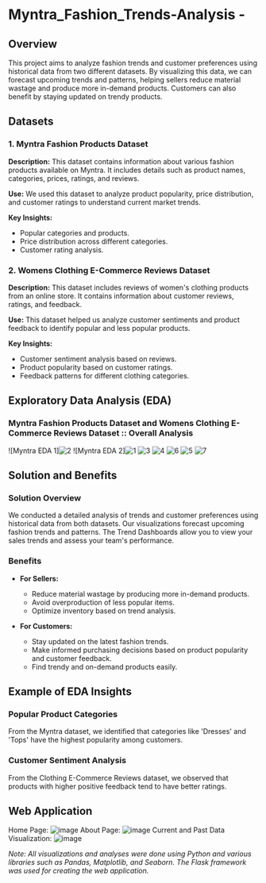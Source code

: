 # Myntra_Fashion_Trends-Analysis - <HackerRamp/>

## Overview

This project aims to analyze fashion trends and customer preferences using historical data from two different datasets. By visualizing this data, we can forecast upcoming trends and patterns, helping sellers reduce material wastage and produce more in-demand products. Customers can also benefit by staying updated on trendy products.

## Datasets

### 1. Myntra Fashion Products Dataset

**Description:** This dataset contains information about various fashion products available on Myntra. It includes details such as product names, categories, prices, ratings, and reviews.

**Use:** We used this dataset to analyze product popularity, price distribution, and customer ratings to understand current market trends.

**Key Insights:**
- Popular categories and products.
- Price distribution across different categories.
- Customer rating analysis.

### 2. Womens Clothing E-Commerce Reviews Dataset

**Description:** This dataset includes reviews of women's clothing products from an online store. It contains information about customer reviews, ratings, and feedback.

**Use:** This dataset helped us analyze customer sentiments and product feedback to identify popular and less popular products.

**Key Insights:**
- Customer sentiment analysis based on reviews.
- Product popularity based on customer ratings.
- Feedback patterns for different clothing categories.

## Exploratory Data Analysis (EDA)

### Myntra Fashion Products Dataset and Womens Clothing E-Commerce Reviews Dataset :: Overall Analysis

![Myntra EDA 1]![2](https://github.com/bhanu-sri/Myntra_Fashion_Trends-Analysis/assets/118191356/3071afb8-e79c-4fcf-ad37-23a18e0e1dc8)
![Myntra EDA 2]![1](https://github.com/bhanu-sri/Myntra_Fashion_Trends-Analysis/assets/118191356/7248193a-bb2e-4321-84d8-b30aaa0a2761)
![3](https://github.com/bhanu-sri/Myntra_Fashion_Trends-Analysis/assets/118191356/111cefdd-8d17-4190-8c83-7c5d7c6a2ba7)
![4](https://github.com/bhanu-sri/Myntra_Fashion_Trends-Analysis/assets/118191356/2baafb39-0c53-4e65-a62c-e7a720ec3b57)
![6](https://github.com/bhanu-sri/Myntra_Fashion_Trends-Analysis/assets/118191356/7ff872c6-ab36-4d95-8700-16888ad6e49f)
![5](https://github.com/bhanu-sri/Myntra_Fashion_Trends-Analysis/assets/118191356/b0ab2d15-a339-4e3f-9704-f362d1635b58)
![7](https://github.com/bhanu-sri/Myntra_Fashion_Trends-Analysis/assets/118191356/e00d9b83-932a-4a33-829c-81cc19c952a1)

## Solution and Benefits

### Solution Overview

We conducted a detailed analysis of trends and customer preferences using historical data from both datasets. Our visualizations forecast upcoming fashion trends and patterns. The Trend Dashboards allow you to view your sales trends and assess your team's performance. 

### Benefits

- **For Sellers:** 
  - Reduce material wastage by producing more in-demand products.
  - Avoid overproduction of less popular items.
  - Optimize inventory based on trend analysis.

- **For Customers:** 
  - Stay updated on the latest fashion trends.
  - Make informed purchasing decisions based on product popularity and customer feedback.
  - Find trendy and on-demand products easily.

## Example of EDA Insights

### Popular Product Categories

From the Myntra dataset, we identified that categories like 'Dresses' and 'Tops' have the highest popularity among customers.

### Customer Sentiment Analysis

From the Clothing E-Commerce Reviews dataset, we observed that products with higher positive feedback tend to have better ratings.


## Web Application
Home Page:
![image](https://github.com/bhanu-sri/Myntra_Fashion_Trends-Analysis/assets/118191356/30a5ecee-6384-44f4-b9b6-d8ce5a9979cc)
About Page:
![image](https://github.com/bhanu-sri/Myntra_Fashion_Trends-Analysis/assets/118191356/53d1b5d1-d78c-4d62-9450-9563ea79ab44)
Current and Past Data Visualization:
![image](https://github.com/bhanu-sri/Myntra_Fashion_Trends-Analysis/assets/118191356/a83a6aa9-14da-4303-9ec6-83ea7ff1ef98)


*Note: All visualizations and analyses were done using Python and various libraries such as Pandas, Matplotlib, and Seaborn. The Flask framework was used for creating the web application.*
